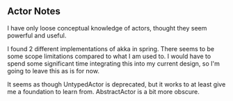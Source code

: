 Actor Notes
-----

I have only loose conceptual knowledge of actors, thought they seem powerful and useful.

I found 2 different implementations of akka in spring.  There seems to be some scope limitations compared to 
what I am used to.  I would have to spend some significant time integrating this into my current design, so I'm going to leave this
as is for now.  

It seems as though UntypedActor is deprecated, but it works to at least give me a foundation to learn from.  AbstractActor is a bit more obscure. 